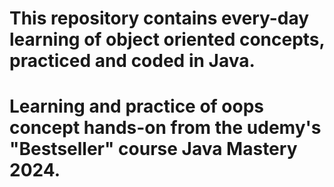 # This repository contains every-day learning of object oriented concepts, practiced and coded in Java.

# Learning and practice of oops concept hands-on from the udemy's "Bestseller" course Java Mastery 2024.
